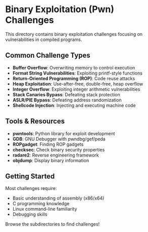 # Binary Exploitation (Pwn) Challenges

This directory contains binary exploitation challenges focusing on vulnerabilities in compiled programs.

## Common Challenge Types

- **Buffer Overflow**: Overwriting memory to control execution
- **Format String Vulnerabilities**: Exploiting printf-style functions
- **Return-Oriented Programming (ROP)**: Code reuse attacks
- **Heap Exploitation**: Use-after-free, double-free, heap overflow
- **Integer Overflow**: Exploiting integer arithmetic vulnerabilities
- **Stack Canaries Bypass**: Defeating stack protection
- **ASLR/PIE Bypass**: Defeating address randomization
- **Shellcode Injection**: Injecting and executing machine code

## Tools & Resources

- **pwntools**: Python library for exploit development
- **GDB**: GNU Debugger with pwndbg/gef/peda
- **ROPgadget**: Finding ROP gadgets
- **checksec**: Check binary security properties
- **radare2**: Reverse engineering framework
- **objdump**: Display binary information

## Getting Started

Most challenges require:
- Basic understanding of assembly (x86/x64)
- C programming knowledge
- Linux command-line familiarity
- Debugging skills

Browse the subdirectories to find challenges!
